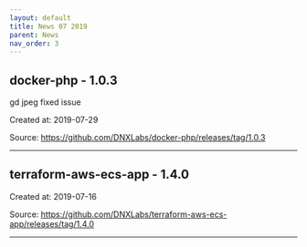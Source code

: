 ```yaml
---
layout: default
title: News 07 2019
parent: News
nav_order: 3
---
```




## docker-php - 1.0.3
gd jpeg fixed issue

Created at: 2019-07-29

<!-- TODO: Include source link to the version tag -->
Source: https://github.com/DNXLabs/docker-php/releases/tag/1.0.3

---


## terraform-aws-ecs-app - 1.4.0


Created at: 2019-07-16

<!-- TODO: Include source link to the version tag -->
Source: https://github.com/DNXLabs/terraform-aws-ecs-app/releases/tag/1.4.0

---

